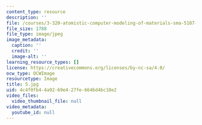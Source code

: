```yaml
---
content_type: resource
description: ''
file: /courses/3-320-atomistic-computer-modeling-of-materials-sma-5107-spring-2005/4c4f0fb44a9269e427fe6646d4bc10e2_5.jpg
file_size: 1788
file_type: image/jpeg
image_metadata:
  caption: ''
  credit: ''
  image-alt: ''
learning_resource_types: []
license: https://creativecommons.org/licenses/by-nc-sa/4.0/
ocw_type: OCWImage
resourcetype: Image
title: 5.jpg
uid: 4c4f0fb4-4a92-69e4-27fe-6646d4bc10e2
video_files:
  video_thumbnail_file: null
video_metadata:
  youtube_id: null
---
```

